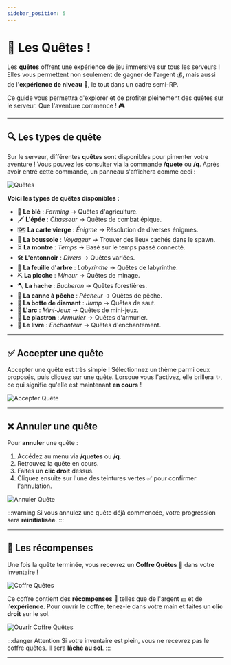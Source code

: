 ```yaml
---
sidebar_position: 5
---
```


# 🏁 Les Quêtes ! 

Les **quêtes** offrent une expérience de jeu immersive sur tous les serveurs ! Elles vous permettent non seulement de gagner de l'argent 💰, mais aussi de l'**expérience de niveau** 🧠, le tout dans un cadre semi-RP.

Ce guide vous permettra d'explorer et de profiter pleinement des quêtes sur le serveur. Que l'aventure commence ! 🎮

---


## 🔍 Les types de quête

Sur le serveur, différentes **quêtes** sont disponibles pour pimenter votre aventure ! Vous pouvez les consulter via la commande **/quete** ou **/q**. Après avoir entré cette commande, un panneau s'affichera comme ceci :

![Quêtes](/img/quest/quest.png)

__Voici les types de quêtes disponibles :__

- 🌾 **Le blé** : _Farming_ → Quêtes d'agriculture.
- 🗡️ **L'épée** : _Chasseur_ → Quêtes de combat épique.
- 🗺️ **La carte vierge** : _Énigme_ → Résolution de diverses énigmes.
- 🧭 **La boussole** : _Voyageur_ → Trouver des lieux cachés dans le spawn.
- ⏳ **La montre** : _Temps_ → Basé sur le temps passé connecté.
- 🛠️ **L'entonnoir** : _Divers_ → Quêtes variées.
- 🌿 **La feuille d'arbre** : _Labyrinthe_ → Quêtes de labyrinthe.
- ⛏️ **La pioche** : _Mineur_ → Quêtes de minage.
- 🪓 **La hache** : _Bucheron_ → Quêtes forestières.
- 🎣 **La canne à pêche** : _Pêcheur_ → Quêtes de pêche.
- 👢 **La botte de diamant** : _Jump_ → Quêtes de saut.
- 🏹 **L'arc** : _Mini-Jeux_ → Quêtes de mini-jeux.
- 🎽 **Le plastron** : _Armurier_ → Quêtes d'armurier.
- 📕 **Le livre** : _Enchanteur_ → Quêtes d'enchantement.

---

## ✅ Accepter une quête

Accepter une quête est très simple ! Sélectionnez un thème parmi ceux proposés, puis cliquez sur une quête. Lorsque vous l'activez, elle brillera ✨, ce qui signifie qu'elle est maintenant **en cours** !

![Accepter Quête](/img/quest/image.png)

---

## ❌ Annuler une quête

Pour **annuler** une quête :

1. Accédez au menu via **/quetes** ou **/q**.
2. Retrouvez la quête en cours.
3. Faites un **clic droit** dessus.
4. Cliquez ensuite sur l'une des teintures vertes ✅ pour confirmer l'annulation.

![Annuler Quête](/img/quest/cancelquest.png)

:::warning
Si vous annulez une quête déjà commencée, votre progression sera **réinitialisée**.
:::

---

## 🎁 Les récompenses

Une fois la quête terminée, vous recevrez un **Coffre Quêtes** 🧳 dans votre inventaire !

![Coffre Quêtes](/img/quest/chestquest.png)

Ce coffre contient des **récompenses** 💎 telles que de l'argent 💵 et de l'**expérience**. Pour ouvrir le coffre, tenez-le dans votre main et faites un **clic droit** sur le sol.

![Ouvrir Coffre Quêtes](/img/quest/openchestquest.gif)

:::danger Attention
Si votre inventaire est plein, vous ne recevrez pas le coffre quêtes. Il sera **lâché au sol**.
:::

---
